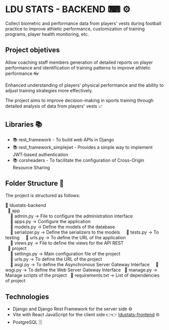 # LDU STATS - BACKEND ⌨ ⚙️

Collect biometric and performance data from players' vests during football practice to improve athletic performance, customization of training programs, player health monitoring, etc.

## Project objetives

Allow coaching staff members generation of detailed reports on player performance and identification of training patterns to improve athletic performance 👓

Enhanced understanding of players' physical performance and the ability to adjust training strategies more effectively.

The project aims to improve decision-making in sports training through detailed analysis of data from players' vests 📈


## Libraries 📚

* 📚 rest_framework - To build web APIs in Django
* 📚 rest_framework_simplejwt - Provides a simple way to implement JWT-based authentication
* 📚 corsheaders - To facilitate the configuration of Cross-Origin Resource Sharing

## Folder Structure 📁
The project is structured as follows:

📁 ldustats-backend   
&nbsp;&nbsp;📁 app  
&nbsp;&nbsp;&nbsp;&nbsp;📄 admin.py -> File to configure the administration interface  
&nbsp;&nbsp;&nbsp;&nbsp;📄 apps.py -> Configure the application  
&nbsp;&nbsp;&nbsp;&nbsp;📄 models.py -> Define the models of the database  
&nbsp;&nbsp;&nbsp;&nbsp;📄 serializer.py -> Define the serializers to the models 
&nbsp;&nbsp;&nbsp;&nbsp;📄 tests.py -> To testing 
&nbsp;&nbsp;&nbsp;&nbsp;📄 urls.py -> To define the URL of the application  
&nbsp;&nbsp;&nbsp;&nbsp;📄 views.py -> File to define the views for the API REST  
&nbsp;&nbsp;📁 project  
&nbsp;&nbsp;&nbsp;&nbsp;📄 settings.py -> Main configuration file of the project  
&nbsp;&nbsp;&nbsp;&nbsp;📄 urls.py -> To define the URL of the project  
&nbsp;&nbsp;&nbsp;&nbsp;📄 asgi.py -> To define the Asynchronous Server Gateway Interface
&nbsp;&nbsp;&nbsp;&nbsp;📄 wsgi.py -> To define the Web Server Gateway Interface
&nbsp;&nbsp;🐍 manage.py -> Manage scripts of the project
&nbsp;&nbsp;📄 requirements.txt -> List of dependencies of project

## Technologies

* Django and Django Rest Framework for the server side ⚙️
* Vite with React JavaScript for the client side 👉👉 [ldustats-frontend](https://github.com/codigo-alan/ldustats-frontend) 🌐
* PostgreSQL 🗄️
